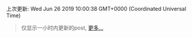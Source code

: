 
  
 上次更新: Wed Jun 26 2019 10:00:38 GMT+0000 (Coordinated Universal Time) 

 > 仅显示一小时内更新的post, [更多...](screenshots/)
  